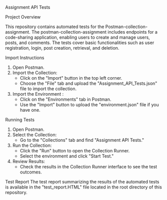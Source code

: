  Assignment API Tests

Project Overview

This repository contains automated tests for the Postman-collection-assignment. The postman-collection-assignment includes endpoints for a code-sharing application, enabling users to create and manage users, posts, and comments. The tests cover basic functionalities such as user registration, login, post creation, retrieval, and deletion.

 Import Instructions

1. Open Postman.
2. Import the Collection:
   - Click on the "Import" button in the top left corner.
   - Choose the "File" tab and upload the "Assignment_API_Tests.json" file to import the collection.
3. Import the Environment :
   - Click on the "Environments" tab in Postman.
   - Use the "Import" button to upload the "environment.json" file if you have one.

Running Tests

1. Open Postman.
2. Select the Collection:
   - Go to the "Collections" tab and find "Assignment API Tests."
3. Run the Collection:
   - Click the "Run" button to open the Collection Runner.
   - Select the environment  and click "Start Test."
4. Review Results:
   - Check the results in the Collection Runner interface to see the test outcomes.

 Test Report
The test report summarizing the results of the automated tests is available in the "test_report.HTML" file located in the root directory of this repository. 
